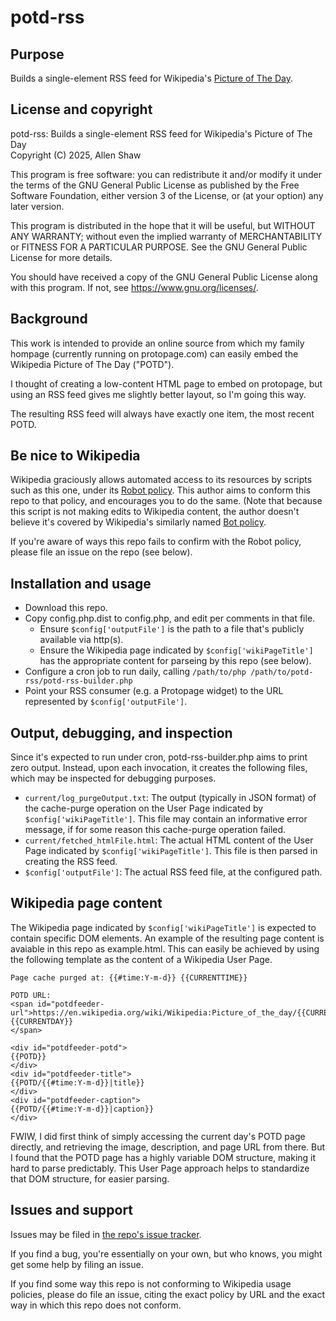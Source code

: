# potd-rss
## Purpose
Builds a single-element RSS feed for Wikipedia's [Picture of The Day](https://en.wikipedia.org/wiki/Wikipedia:Picture_of_the_day).

## License and copyright
potd-rss: Builds a single-element RSS feed for Wikipedia's Picture of The Day  
Copyright (C) 2025, Allen Shaw

This program is free software: you can redistribute it and/or modify
it under the terms of the GNU General Public License as published by
the Free Software Foundation, either version 3 of the License, or
(at your option) any later version.

This program is distributed in the hope that it will be useful,
but WITHOUT ANY WARRANTY; without even the implied warranty of
MERCHANTABILITY or FITNESS FOR A PARTICULAR PURPOSE.  See the
GNU General Public License for more details.

You should have received a copy of the GNU General Public License
along with this program.  If not, see <https://www.gnu.org/licenses/>.
    

## Background
This work is intended to provide an online source from which my family hompage
(currently running on protopage.com) can easily embed the Wikipedia Picture of
The Day ("POTD").

I thought of creating a low-content HTML page to embed on protopage, but using an
RSS feed gives me slightly better layout, so I'm going this way.


The resulting RSS feed will always have exactly one item, the most recent POTD.

## Be nice to Wikipedia
Wikipedia graciously allows automated access to its resources by scripts such as this one, under
its [Robot policy](https://wikitech.wikimedia.org/wiki/Robot_policy). This author aims to conform
this repo to that policy, and encourages you to do the same. (Note that because this script is not
making edits to Wikipedia content, the author doesn't believe it's covered by Wikipedia's similarly
named [Bot policy](https://en.wikipedia.org/wiki/Wikipedia:Bot_policy).

If you're aware of ways this repo fails to confirm with the Robot policy, please file an issue
on the repo (see below).

## Installation and usage
- Download this repo.
- Copy config.php.dist to config.php, and edit per comments in that file.
  - Ensure `$config['outputFile']` is the path to a file that's publicly available via http(s).
  - Ensure the Wikipedia page indicated by `$config['wikiPageTitle']` has the appropriate content
    for parseing by this repo (see below).
- Configure a cron job to run daily, calling `/path/to/php /path/to/potd-rss/potd-rss-builder.php`
- Point your RSS consumer (e.g. a Protopage widget) to the URL represented by `$config['outputFile']`.

## Output, debugging, and inspection
Since it's expected to run under cron, potd-rss-builder.php aims to print zero output. Instead,
upon each invocation, it creates the following files, which may be inspected for debugging
purposes.
- `current/log_purgeOutput.txt`: The output (typically in JSON format) of the cache-purge
  operation on the User Page indicated by `$config['wikiPageTitle']`. This file may contain
  an informative error message, if for some reason this cache-purge operation failed.
- `current/fetched_htmlFile.html`: The actual HTML content of the User Page indicated by
  `$config['wikiPageTitle']`. This file is then parsed in creating the RSS feed.
- `$config['outputFile']`: The actual RSS feed file, at the configured path.

## Wikipedia page content

The Wikipedia page indicated by `$config['wikiPageTitle']` is expected to contain specific
DOM elements. An example of the resulting page content is avaiable in this repo as example.html.
This can easily be achieved by using the following template as the content of a Wikipedia
User Page.

```
Page cache purged at: {{#time:Y-m-d}} {{CURRENTTIME}}

POTD URL: 
<span id="potdfeeder-url">https://en.wikipedia.org/wiki/Wikipedia:Picture_of_the_day/{{CURRENTMONTHNAME}}_{{CURRENTYEAR}}#{{CURRENTDAY}}
</span>

<div id="potdfeeder-potd">
{{POTD}}
</div>
<div id="potdfeeder-title">
{{POTD/{{#time:Y-m-d}}|title}}
</div>
<div id="potdfeeder-caption">
{{POTD/{{#time:Y-m-d}}|caption}}
</div>
```

FWIW, I did first think of simply accessing the current day's POTD page directly, and
retrieving the image, description, and page URL from there. But I found that the POTD
page has a highly variable DOM structure, making it hard to parse predictably. This
User Page approach helps to standardize that DOM structure, for easier parsing.

## Issues and support
Issues may be filed in [the repo's issue tracker](https://github.com/twomice/potd-rss/issues).

If you find a bug, you're essentially on your own, but who knows, you might get some
help by filing an issue.

If you find some way this repo is not conforming to Wikipedia usage policies, please do file an
issue, citing the exact policy by URL and the exact way in which this repo does not conform.
